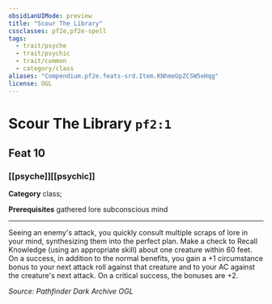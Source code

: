 ```yaml
---
obsidianUIMode: preview
title: "Scour The Library"
cssclasses: pf2e,pf2e-spell
tags:
  - trait/psyche
  - trait/psychic
  - trait/common
  - category/class
aliases: "Compendium.pf2e.feats-srd.Item.KNhmeUpZCSW5eHqg"
license: OGL
---
```

# Scour The Library `pf2:1`
## Feat 10
### [[psyche]][[psychic]]

**Category** class; 



**Prerequisites** gathered lore subconscious mind
* * *
Seeing an enemy's attack, you quickly consult multiple scraps of lore in your mind, synthesizing them into the perfect plan. Make a check to Recall Knowledge (using an appropriate skill) about one creature within 60 feet. On a success, in addition to the normal benefits, you gain a +1 circumstance bonus to your next attack roll against that creature and to your AC against the creature's next attack. On a critical success, the bonuses are +2.

*Source: Pathfinder Dark Archive*
*OGL*